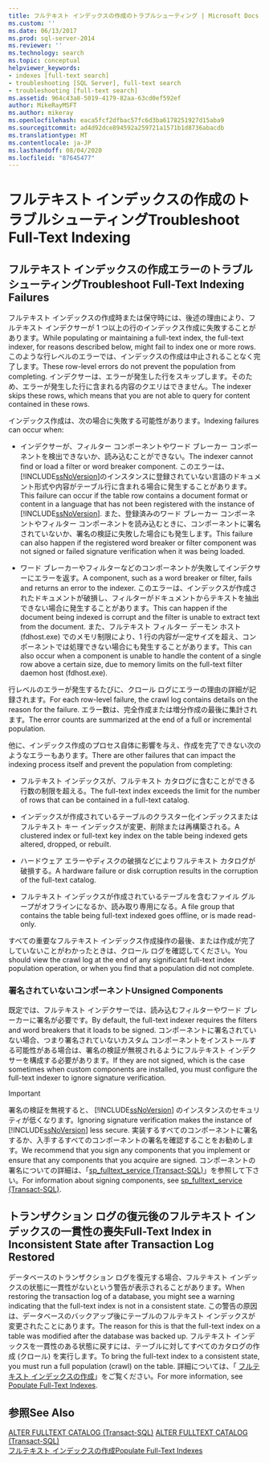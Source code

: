 ```yaml
---
title: フルテキスト インデックスの作成のトラブルシューティング | Microsoft Docs
ms.custom: ''
ms.date: 06/13/2017
ms.prod: sql-server-2014
ms.reviewer: ''
ms.technology: search
ms.topic: conceptual
helpviewer_keywords:
- indexes [full-text search]
- troubleshooting [SQL Server], full-text search
- troubleshooting [full-text search]
ms.assetid: 964c43a8-5019-4179-82aa-63cd0ef592ef
author: MikeRayMSFT
ms.author: mikeray
ms.openlocfilehash: eaca5fcf2dfbac57fc6d3ba6178251927d15aba9
ms.sourcegitcommit: ad4d92dce894592a259721a1571b1d8736abacdb
ms.translationtype: MT
ms.contentlocale: ja-JP
ms.lasthandoff: 08/04/2020
ms.locfileid: "87645477"
---
```

# <a name="troubleshoot-full-text-indexing"></a><span data-ttu-id="826b2-102">フルテキスト インデックスの作成のトラブルシューティング</span><span class="sxs-lookup"><span data-stu-id="826b2-102">Troubleshoot Full-Text Indexing</span></span>
     
##  <a name="troubleshoot-full-text-indexing-failures"></a><a name="failure"></a> <span data-ttu-id="826b2-103">フルテキスト インデックスの作成エラーのトラブルシューティング</span><span class="sxs-lookup"><span data-stu-id="826b2-103">Troubleshoot Full-Text Indexing Failures</span></span>  
 <span data-ttu-id="826b2-104">フルテキスト インデックスの作成時または保守時には、後述の理由により、フルテキスト インデクサーが 1 つ以上の行のインデックス作成に失敗することがあります。</span><span class="sxs-lookup"><span data-stu-id="826b2-104">While populating or maintaining a full-text index, the full-text indexer, for reasons described below, might fail to index one or more rows.</span></span> <span data-ttu-id="826b2-105">このような行レベルのエラーでは、インデックスの作成は中止されることなく完了します。</span><span class="sxs-lookup"><span data-stu-id="826b2-105">These row-level errors do not prevent the population from completing.</span></span> <span data-ttu-id="826b2-106">インデクサーは、エラーが発生した行をスキップします。そのため、エラーが発生した行に含まれる内容のクエリはできません。</span><span class="sxs-lookup"><span data-stu-id="826b2-106">The indexer skips these rows, which means that you are not able to query for content contained in these rows.</span></span>  
  
 <span data-ttu-id="826b2-107">インデックス作成は、次の場合に失敗する可能性があります。</span><span class="sxs-lookup"><span data-stu-id="826b2-107">Indexing failures can occur when:</span></span>  
  
-   <span data-ttu-id="826b2-108">インデクサーが、フィルター コンポーネントやワード ブレーカー コンポーネントを検出できないか、読み込むことができない。</span><span class="sxs-lookup"><span data-stu-id="826b2-108">The indexer cannot find or load a filter or word breaker component.</span></span> <span data-ttu-id="826b2-109">このエラーは、 [!INCLUDE[ssNoVersion](../../includes/ssnoversion-md.md)]のインスタンスに登録されていない言語のドキュメント形式や内容がテーブル行に含まれる場合に発生することがあります。</span><span class="sxs-lookup"><span data-stu-id="826b2-109">This failure can occur if the table row contains a document format or content in a language that has not been registered with the instance of [!INCLUDE[ssNoVersion](../../includes/ssnoversion-md.md)].</span></span> <span data-ttu-id="826b2-110">また、登録済みのワード ブレーカー コンポーネントやフィルター コンポーネントを読み込むときに、コンポーネントに署名されていないか、署名の検証に失敗した場合にも発生します。</span><span class="sxs-lookup"><span data-stu-id="826b2-110">This failure can also happen if the registered word breaker or filter component was not signed or failed signature verification when it was being loaded.</span></span>  
  
-   <span data-ttu-id="826b2-111">ワード ブレーカーやフィルターなどのコンポーネントが失敗してインデクサーにエラーを返す。</span><span class="sxs-lookup"><span data-stu-id="826b2-111">A component, such as a word breaker or filter, fails and returns an error to the indexer.</span></span> <span data-ttu-id="826b2-112">このエラーは、インデックスが作成されたドキュメントが破損し、フィルターがドキュメントからテキストを抽出できない場合に発生することがあります。</span><span class="sxs-lookup"><span data-stu-id="826b2-112">This can happen if the document being indexed is corrupt and the filter is unable to extract text from the document.</span></span> <span data-ttu-id="826b2-113">また、フルテキスト フィルター デーモン ホスト (fdhost.exe) でのメモリ制限により、1 行の内容が一定サイズを超え、コンポーネントでは処理できない場合にも発生することがあります。</span><span class="sxs-lookup"><span data-stu-id="826b2-113">This can also occur when a component is unable to handle the content of a single row above a certain size, due to memory limits on the full-text filter daemon host (fdhost.exe).</span></span>  
  
 <span data-ttu-id="826b2-114">行レベルのエラーが発生するたびに、クロール ログにエラーの理由の詳細が記録されます。</span><span class="sxs-lookup"><span data-stu-id="826b2-114">For each row-level failure, the crawl log contains details on the reason for the failure.</span></span> <span data-ttu-id="826b2-115">エラー数は、完全作成または増分作成の最後に集計されます。</span><span class="sxs-lookup"><span data-stu-id="826b2-115">The error counts are summarized at the end of a full or incremental population.</span></span>  
  
 <span data-ttu-id="826b2-116">他に、インデックス作成のプロセス自体に影響を与え、作成を完了できない次のようなエラーもあります。</span><span class="sxs-lookup"><span data-stu-id="826b2-116">There are other failures that can impact the indexing process itself and prevent the population from completing:</span></span>  
  
-   <span data-ttu-id="826b2-117">フルテキスト インデックスが、フルテキスト カタログに含むことができる行数の制限を超える。</span><span class="sxs-lookup"><span data-stu-id="826b2-117">The full-text index exceeds the limit for the number of rows that can be contained in a full-text catalog.</span></span>  
  
-   <span data-ttu-id="826b2-118">インデックスが作成されているテーブルのクラスター化インデックスまたはフルテキスト キー インデックスが変更、削除または再構築される。</span><span class="sxs-lookup"><span data-stu-id="826b2-118">A clustered index or full-text key index on the table being indexed gets altered, dropped, or rebuilt.</span></span>  
  
-   <span data-ttu-id="826b2-119">ハードウェア エラーやディスクの破損などによりフルテキスト カタログが破損する。</span><span class="sxs-lookup"><span data-stu-id="826b2-119">A hardware failure or disk corruption results in the corruption of the full-text catalog.</span></span>  
  
-   <span data-ttu-id="826b2-120">フルテキスト インデックスが作成されているテーブルを含むファイル グループがオフラインになるか、読み取り専用になる。</span><span class="sxs-lookup"><span data-stu-id="826b2-120">A file group that contains the table being full-text indexed goes offline, or is made read-only.</span></span>  
  
 <span data-ttu-id="826b2-121">すべての重要なフルテキスト インデックス作成操作の最後、または作成が完了していないことがわかったときは、クロール ログを確認してください。</span><span class="sxs-lookup"><span data-stu-id="826b2-121">You should view the crawl log at the end of any significant full-text index population operation, or when you find that a population did not complete.</span></span>  
  
### <a name="unsigned-components"></a><span data-ttu-id="826b2-122">署名されていないコンポーネント</span><span class="sxs-lookup"><span data-stu-id="826b2-122">Unsigned Components</span></span>  
 <span data-ttu-id="826b2-123">既定では、フルテキスト インデクサーでは、読み込むフィルターやワード ブレーカーに署名が必要です。</span><span class="sxs-lookup"><span data-stu-id="826b2-123">By default, the full-text indexer requires the filters and word breakers that it loads to be signed.</span></span> <span data-ttu-id="826b2-124">コンポーネントに署名されていない場合、つまり署名されていないカスタム コンポーネントをインストールする可能性がある場合は、署名の検証が無視されるようにフルテキスト インデクサーを構成する必要があります。</span><span class="sxs-lookup"><span data-stu-id="826b2-124">If they are not signed, which is the case sometimes when custom components are installed, you must configure the full-text indexer to ignore signature verification.</span></span>  
  
> [!IMPORTANT]  
>  <span data-ttu-id="826b2-125">署名の検証を無視すると、 [!INCLUDE[ssNoVersion](../../includes/ssnoversion-md.md)] のインスタンスのセキュリティが低くなります。</span><span class="sxs-lookup"><span data-stu-id="826b2-125">Ignoring signature verification makes the instance of [!INCLUDE[ssNoVersion](../../includes/ssnoversion-md.md)] less secure.</span></span> <span data-ttu-id="826b2-126">実装するすべてのコンポーネントに署名するか、入手するすべてのコンポーネントの署名を確認することをお勧めします。</span><span class="sxs-lookup"><span data-stu-id="826b2-126">We recommend that you sign any components that you implement or ensure that any components that you acquire are signed.</span></span> <span data-ttu-id="826b2-127">コンポーネントの署名についての詳細は、「[sp_fulltext_service &#40;Transact-SQL&#41;](/sql/relational-databases/system-stored-procedures/sp-fulltext-service-transact-sql)」を参照して下さい。</span><span class="sxs-lookup"><span data-stu-id="826b2-127">For information about signing components, see [sp_fulltext_service &#40;Transact-SQL&#41;](/sql/relational-databases/system-stored-procedures/sp-fulltext-service-transact-sql).</span></span>  
  

  
##  <a name="full-text-index-in-inconsistent-state-after-transaction-log-restored"></a><a name="state"></a> <span data-ttu-id="826b2-128">トランザクション ログの復元後のフルテキスト インデックスの一貫性の喪失</span><span class="sxs-lookup"><span data-stu-id="826b2-128">Full-Text Index in Inconsistent State after Transaction Log Restored</span></span>  
 <span data-ttu-id="826b2-129">データベースのトランザクション ログを復元する場合、フルテキスト インデックスの状態に一貫性がないという警告が表示されることがあります。</span><span class="sxs-lookup"><span data-stu-id="826b2-129">When restoring the transaction log of a database, you might see a warning indicating that the full-text index is not in a consistent state.</span></span> <span data-ttu-id="826b2-130">この警告の原因は、データベースのバックアップ後にテーブルのフルテキスト インデックスが変更されたことにあります。</span><span class="sxs-lookup"><span data-stu-id="826b2-130">The reason for this is that the full-text index on a table was modified after the database was backed up.</span></span> <span data-ttu-id="826b2-131">フルテキスト インデックスを一貫性のある状態に戻すには、テーブルに対してすべてのカタログの作成 (クロール) を実行します。</span><span class="sxs-lookup"><span data-stu-id="826b2-131">To bring the full-text index to a consistent state, you must run a full population (crawl) on the table.</span></span> <span data-ttu-id="826b2-132">詳細については、「 [フルテキスト インデックスの作成](../indexes/indexes.md)」をご覧ください。</span><span class="sxs-lookup"><span data-stu-id="826b2-132">For more information, see [Populate Full-Text Indexes](../indexes/indexes.md).</span></span>  
  

  
## <a name="see-also"></a><span data-ttu-id="826b2-133">参照</span><span class="sxs-lookup"><span data-stu-id="826b2-133">See Also</span></span>  
 <span data-ttu-id="826b2-134">[ALTER FULLTEXT CATALOG &#40;Transact-SQL&#41;](/sql/t-sql/statements/alter-fulltext-catalog-transact-sql) </span><span class="sxs-lookup"><span data-stu-id="826b2-134">[ALTER FULLTEXT CATALOG &#40;Transact-SQL&#41;](/sql/t-sql/statements/alter-fulltext-catalog-transact-sql) </span></span>  
 [<span data-ttu-id="826b2-135">フルテキスト インデックスの作成</span><span class="sxs-lookup"><span data-stu-id="826b2-135">Populate Full-Text Indexes</span></span>](../indexes/indexes.md)  
  
  
